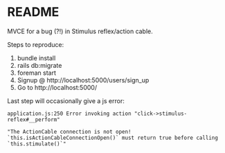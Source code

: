 # README

MVCE for a bug (?!) in Stimulus reflex/action cable.

Steps to reproduce:

1. bundle install
1. rails db:migrate
1. foreman start
1. Signup @ http://localhost:5000/users/sign_up
1. Go to http://localhost:5000/

Last step will occasionally give a js error:

```
application.js:250 Error invoking action "click->stimulus-reflex#__perform"

"The ActionCable connection is not open! `this.isActionCableConnectionOpen()` must return true before calling `this.stimulate()`"

```
